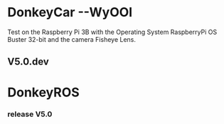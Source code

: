 # DonkeyCar --WyOOI
Test on the Raspberry Pi 3B with the Operating System RaspberryPi OS Buster 32-bit and the camera Fisheye Lens.

## V5.0.dev
# DonkeyROS
### release V5.0
